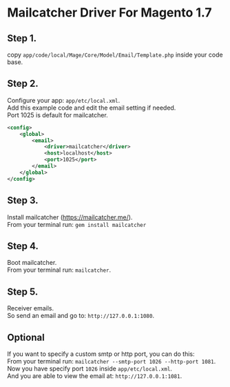 # Mailcatcher Driver For Magento 1.7
## Step 1.
copy `app/code/local/Mage/Core/Model/Email/Template.php` inside your code base.

## Step 2.
Configure your app: `app/etc/local.xml`.<br />
Add this example code and edit the email setting if needed.<br />
Port 1025 is default for mailcatcher.
```xml
<config>
    <global>
        <email>
            <driver>mailcatcher</driver>
            <host>localhost</host>
            <port>1025</port>
        </email>
   	</global>
</config>
```
## Step 3.
Install mailcatcher (https://mailcatcher.me/).<br />
From your terminal run: `gem install mailcatcher`

## Step 4.
Boot mailcatcher.<br />
From your terminal run: `mailcatcher`.

## Step 5.
Receiver emails.<br />
So send an email and go to: `http://127.0.0.1:1080`.

## Optional
If you want to specify a custom smtp or http port, you can do this:<br />
From your terminal run: `mailcatcher --smtp-port 1026 --http-port 1081`.<br />
Now you have specify port `1026` inside `app/etc/local.xml`.<br />
And you are able to view the email at: `http://127.0.0.1:1081`.
